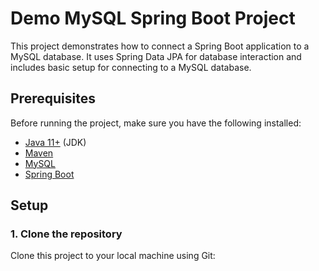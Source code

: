 # Demo MySQL Spring Boot Project

This project demonstrates how to connect a Spring Boot application to a MySQL database. It uses Spring Data JPA for database interaction and includes basic setup for connecting to a MySQL database.

## Prerequisites

Before running the project, make sure you have the following installed:

- [Java 11+](https://www.oracle.com/java/technologies/javase-jdk11-downloads.html) (JDK)
- [Maven](https://maven.apache.org/install.html)
- [MySQL](https://dev.mysql.com/downloads/installer/)
- [Spring Boot](https://spring.io/projects/spring-boot)

## Setup

### 1. Clone the repository

Clone this project to your local machine using Git:

```bash

